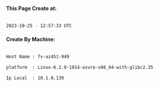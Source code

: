 
   
#### This Page Create at:

```bash

2023-10-25 - 12:57:33 UTC

```

#### Create By Machine:

```bash

Host Name : fv-az451-949

platform  : Linux-6.2.0-1014-azure-x86_64-with-glibc2.35

Ip Local  : 10.1.0.139

```

